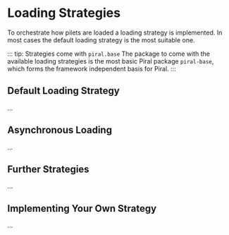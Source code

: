 # Loading Strategies

To orchestrate how pilets are loaded a loading strategy is implemented. In most cases the default loading strategy is the most suitable one.

::: tip: Strategies come with `piral.base`
The package to come with the available loading strategies is the most basic Piral package `piral-base`, which forms the framework independent basis for Piral.
:::

## Default Loading Strategy

...

## Asynchronous Loading

...

## Further Strategies

...

## Implementing Your Own Strategy

...
